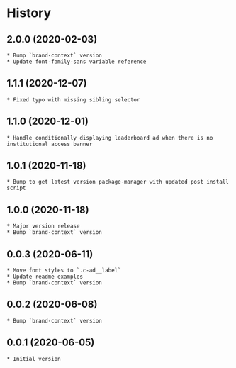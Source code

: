 # History

## 2.0.0 (2020-02-03)
    * Bump `brand-context` version
    * Update font-family-sans variable reference

## 1.1.1 (2020-12-07)
	* Fixed typo with missing sibling selector

## 1.1.0 (2020-12-01)
	* Handle conditionally displaying leaderboard ad when there is no institutional access banner

## 1.0.1 (2020-11-18)
    * Bump to get latest version package-manager with updated post install script

## 1.0.0 (2020-11-18)
    * Major version release
    * Bump `brand-context` version

## 0.0.3 (2020-06-11)
    * Move font styles to `.c-ad__label` 
    * Update readme examples
    * Bump `brand-context` version
	
## 0.0.2 (2020-06-08)
	* Bump `brand-context` version

## 0.0.1 (2020-06-05)
	* Initial version
